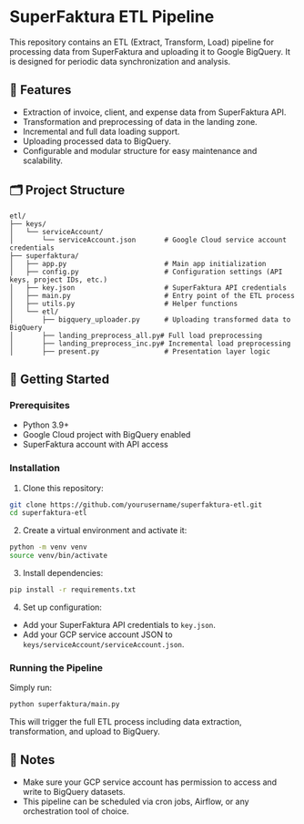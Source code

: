 # SuperFaktura ETL Pipeline

This repository contains an ETL (Extract, Transform, Load) pipeline for processing data from SuperFaktura and uploading it to Google BigQuery. It is designed for periodic data synchronization and analysis.

## 🔧 Features

- Extraction of invoice, client, and expense data from SuperFaktura API.
- Transformation and preprocessing of data in the landing zone.
- Incremental and full data loading support.
- Uploading processed data to BigQuery.
- Configurable and modular structure for easy maintenance and scalability.

## 🗂 Project Structure

```
etl/
├── keys/
│   └── serviceAccount/
│       └── serviceAccount.json       # Google Cloud service account credentials
├── superfaktura/
│   ├── app.py                        # Main app initialization
│   ├── config.py                     # Configuration settings (API keys, project IDs, etc.)
│   ├── key.json                      # SuperFaktura API credentials
│   ├── main.py                       # Entry point of the ETL process
│   ├── utils.py                      # Helper functions
│   └── etl/
│       ├── bigquery_uploader.py      # Uploading transformed data to BigQuery
│       ├── landing_preprocess_all.py# Full load preprocessing
│       ├── landing_preprocess_inc.py# Incremental load preprocessing
│       ├── present.py                # Presentation layer logic
```

## 🚀 Getting Started

### Prerequisites

- Python 3.9+
- Google Cloud project with BigQuery enabled
- SuperFaktura account with API access

### Installation

1. Clone this repository:

```bash
git clone https://github.com/yourusername/superfaktura-etl.git
cd superfaktura-etl
```

2. Create a virtual environment and activate it:

```bash
python -m venv venv
source venv/bin/activate
```

3. Install dependencies:

```bash
pip install -r requirements.txt
```

4. Set up configuration:

- Add your SuperFaktura API credentials to `key.json`.
- Add your GCP service account JSON to `keys/serviceAccount/serviceAccount.json`.

### Running the Pipeline

Simply run:

```bash
python superfaktura/main.py
```

This will trigger the full ETL process including data extraction, transformation, and upload to BigQuery.

## 🧠 Notes

- Make sure your GCP service account has permission to access and write to BigQuery datasets.
- This pipeline can be scheduled via cron jobs, Airflow, or any orchestration tool of choice.
